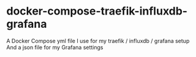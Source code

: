 # docker-compose-traefik-influxdb-grafana
A Docker Compose yml file I use for my traefik / influxdb / grafana setup
And a json file for my Grafana settings
